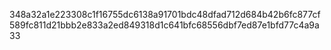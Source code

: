 348a32a1e223308c1f16755dc6138a91701bdc48dfad712d684b42b6fc877cf589fc811d21bbb2e833a2ed849318d1c641bfc68556dbf7ed87e1bfd77c4a9a33
